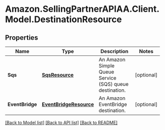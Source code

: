 # Amazon.SellingPartnerAPIAA.Client.Model.DestinationResource
## Properties

Name | Type | Description | Notes
------------ | ------------- | ------------- | -------------
**Sqs** | [**SqsResource**](SqsResource.md) | An Amazon Simple Queue Service (SQS) queue destination. | [optional] 
**EventBridge** | [**EventBridgeResource**](EventBridgeResource.md) | An Amazon EventBridge destination. | [optional] 

[[Back to Model list]](../README.md#documentation-for-models) [[Back to API list]](../README.md#documentation-for-api-endpoints) [[Back to README]](../README.md)


